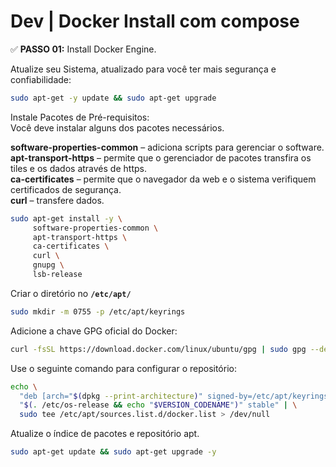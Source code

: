 # Dev | Docker Install com compose

✅ **PASSO 01:** Install Docker Engine.

Atualize seu Sistema, atualizado para você ter mais segurança e confiabilidade:
```bash
sudo apt-get -y update && sudo apt-get upgrade
```

Instale Pacotes de Pré-requisitos:                 
Você deve instalar alguns dos pacotes necessários.

**software-properties-common** – adiciona scripts para gerenciar o software.            
**apt-transport-https** – permite que o gerenciador de pacotes transfira os tiles e os dados através de https.      
**ca-certificates** – permite que o navegador da web e o sistema verifiquem certificados de segurança.          
**curl** – transfere dados.    

```bash
sudo apt-get install -y \
     software-properties-common \
     apt-transport-https \
     ca-certificates \
     curl \
     gnupg \
     lsb-release
```      

Criar o diretório no **`/etc/apt/`**

```bash
sudo mkdir -m 0755 -p /etc/apt/keyrings
```

Adicione a chave GPG oficial do Docker:

```bash
curl -fsSL https://download.docker.com/linux/ubuntu/gpg | sudo gpg --dearmor -o /etc/apt/keyrings/docker.gpg
```

Use o seguinte comando para configurar o repositório:
```bash
echo \
  "deb [arch="$(dpkg --print-architecture)" signed-by=/etc/apt/keyrings/docker.gpg] https://download.docker.com/linux/ubuntu \
  "$(. /etc/os-release && echo "$VERSION_CODENAME")" stable" | \
  sudo tee /etc/apt/sources.list.d/docker.list > /dev/null
```

Atualize o índice de pacotes e repositório apt.
```bash
sudo apt-get update && sudo apt-get upgrade -y
```